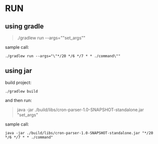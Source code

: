 # RUN
## using gradle
>./gradlew run --args="\"set_args\""

sample call:

`./gradlew run --args="\"*/20 */6 */7 * * ./command\""`

## using jar
build project:

`./gradlew build`

and then run:
>java -jar ./build/libs/cron-parser-1.0-SNAPSHOT-standalone.jar "set_args"

sample call:

`java -jar ./build/libs/cron-parser-1.0-SNAPSHOT-standalone.jar "*/20 */6 */7 * * ./command"`